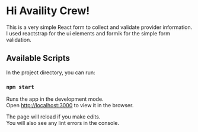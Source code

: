 # Hi Availity Crew!

This is a very simple React form to collect and validate provider information. I used reactstrap for the ui elements and formik for the simple form validation. 

## Available Scripts

In the project directory, you can run:

### `npm start`

Runs the app in the development mode.\
Open [http://localhost:3000](http://localhost:3000) to view it in the browser.

The page will reload if you make edits.\
You will also see any lint errors in the console.


